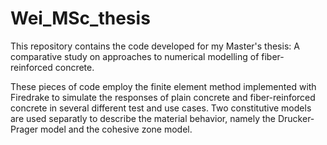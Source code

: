 # Wei_MSc_thesis
This repository contains the code developed for my Master's thesis: A comparative study on approaches to numerical modelling of fiber-reinforced concrete. 

These pieces of code employ the finite element method implemented with Firedrake to simulate the responses of plain concrete and fiber-reinforced concrete in several different test and use cases. Two constitutive models are used separatly to describe the material behavior, namely the Drucker-Prager model and the cohesive zone model.
